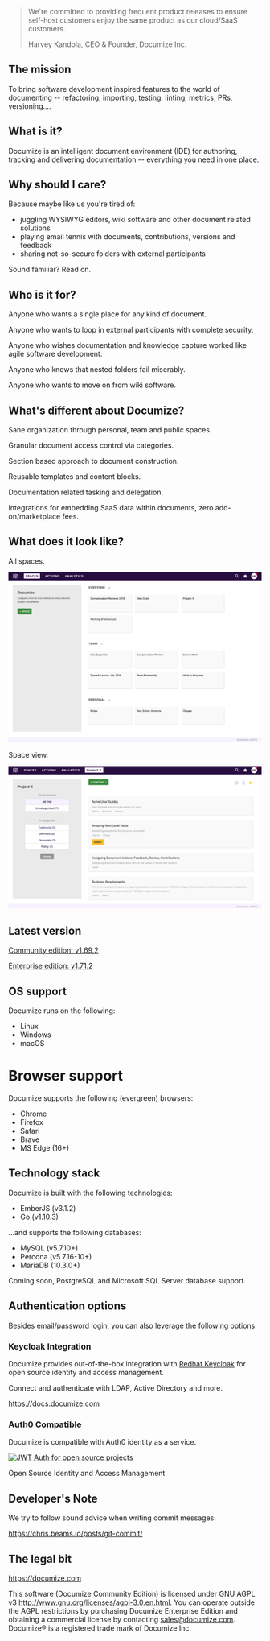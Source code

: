 > We're committed to providing frequent product releases to ensure self-host customers enjoy the same product as our cloud/SaaS customers.
>
> Harvey Kandola, CEO & Founder, Documize Inc.

## The mission

To bring software development inspired features to the world of documenting -- refactoring, importing, testing, linting, metrics, PRs, versioning....

## What is it?

Documize is an intelligent document environment (IDE) for authoring, tracking and delivering documentation -- everything you need in one place.

## Why should I care?

Because maybe like us you're tired of:

* juggling WYSIWYG editors, wiki software and other document related solutions
* playing email tennis with documents, contributions, versions and feedback
* sharing not-so-secure folders with external participants

Sound familiar? Read on.

## Who is it for?

Anyone who wants a single place for any kind of document.

Anyone who wants to loop in external participants with complete security.

Anyone who wishes documentation and knowledge capture worked like agile software development.

Anyone who knows that nested folders fail miserably.

Anyone who wants to move on from wiki software.

## What's different about Documize?

Sane organization through personal, team and public spaces.

Granular document access control via categories.

Section based approach to document construction.

Reusable templates and content blocks.

Documentation related tasking and delegation.

Integrations for embedding SaaS data within documents, zero add-on/marketplace fees.

## What does it look like?

All spaces.

![Documize](screenshot-1.png "Documize")

Space view.

![Documize](screenshot-2.png "Documize")

## Latest version

[Community edition: v1.69.2](https://github.com/documize/community/releases)

[Enterprise edition: v1.71.2](https://documize.com/downloads)

## OS support

Documize runs on the following:

- Linux
- Windows
- macOS

# Browser support

Documize supports the following (evergreen) browsers:

- Chrome
- Firefox
- Safari
- Brave
- MS Edge (16+)

## Technology stack

Documize is built with the following technologies:

- EmberJS (v3.1.2)
- Go (v1.10.3)

...and supports the following databases:

- MySQL (v5.7.10+)
- Percona (v5.7.16-10+)
- MariaDB (10.3.0+)

Coming soon, PostgreSQL and Microsoft SQL Server database support.

## Authentication options

Besides email/password login, you can also leverage the following options.

### Keycloak Integration

Documize provides out-of-the-box integration with [Redhat Keycloak](http://www.keycloak.org) for open source identity and access management.

Connect and authenticate with LDAP, Active Directory and more.

<https://docs.documize.com>

### Auth0 Compatible

Documize is compatible with Auth0 identity as a service.

[![JWT Auth for open source projects](https://cdn.auth0.com/oss/badges/a0-badge-dark.png)](https://auth0.com/?utm_source=oss&utm_medium=gp&utm_campaign=oss)

Open Source Identity and Access Management

## Developer's Note

We try to follow sound advice when writing commit messages:

https://chris.beams.io/posts/git-commit/

## The legal bit

<https://documize.com>

This software (Documize Community Edition) is licensed under GNU AGPL v3 <http://www.gnu.org/licenses/agpl-3.0.en.html>. You can operate outside the AGPL restrictions by purchasing Documize Enterprise Edition and obtaining a commercial license by contacting <sales@documize.com>. Documize® is a registered trade mark of Documize Inc.
